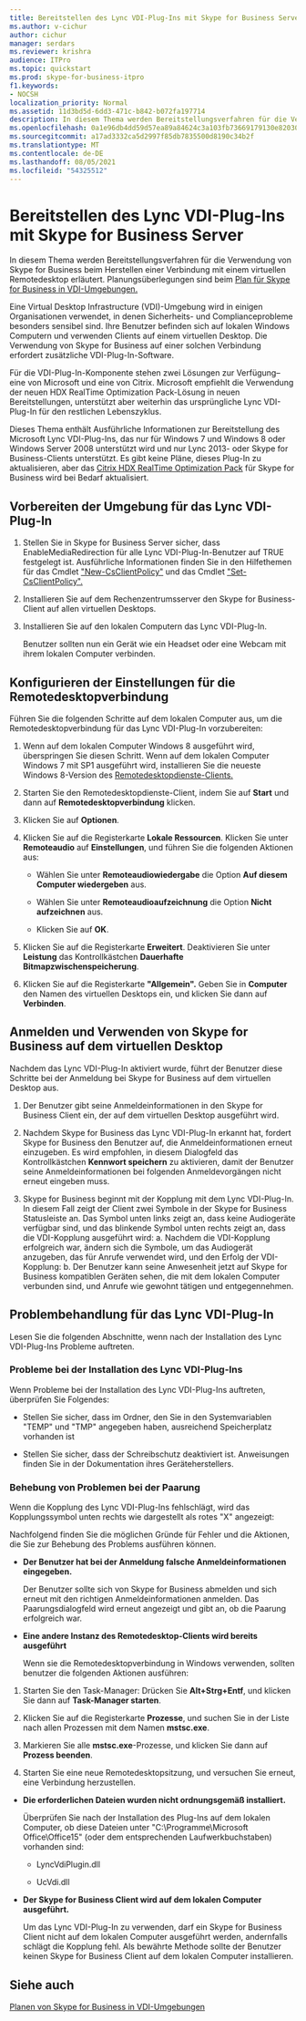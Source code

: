 ```yaml
---
title: Bereitstellen des Lync VDI-Plug-Ins mit Skype for Business Server
ms.author: v-cichur
author: cichur
manager: serdars
ms.reviewer: krishra
audience: ITPro
ms.topic: quickstart
ms.prod: skype-for-business-itpro
f1.keywords:
- NOCSH
localization_priority: Normal
ms.assetid: 11d3bd5d-6dd3-471c-b842-b072fa197714
description: In diesem Thema werden Bereitstellungsverfahren für die Verwendung von Skype for Business beim Herstellen einer Verbindung mit einem virtuellen Remotedesktop erläutert.
ms.openlocfilehash: 0a1e96db4dd59d57ea89a84624c3a103fb73669179130e82030d00b9943e0fb4
ms.sourcegitcommit: a17ad3332ca5d2997f85db7835500d8190c34b2f
ms.translationtype: MT
ms.contentlocale: de-DE
ms.lasthandoff: 08/05/2021
ms.locfileid: "54325512"
---
```

# <a name="deploy-the-lync-vdi-plug-in-with-skype-for-business-server"></a>Bereitstellen des Lync VDI-Plug-Ins mit Skype for Business Server
 
In diesem Thema werden Bereitstellungsverfahren für die Verwendung von Skype for Business beim Herstellen einer Verbindung mit einem virtuellen Remotedesktop erläutert. Planungsüberlegungen sind beim [Plan für Skype for Business in VDI-Umgebungen.](../../plan-your-deployment/clients-and-devices/vdi-environments.md)
  
Eine Virtual Desktop Infrastructure (VDI)-Umgebung wird in einigen Organisationen verwendet, in denen Sicherheits- und Complianceprobleme besonders sensibel sind. Ihre Benutzer befinden sich auf lokalen Windows Computern und verwenden Clients auf einem virtuellen Desktop. Die Verwendung von Skype for Business auf einer solchen Verbindung erfordert zusätzliche VDI-Plug-In-Software.
  
Für die VDI-Plug-In-Komponente stehen zwei Lösungen zur Verfügung– eine von Microsoft und eine von Citrix. Microsoft empfiehlt die Verwendung der neuen HDX RealTime Optimization Pack-Lösung in neuen Bereitstellungen, unterstützt aber weiterhin das ursprüngliche Lync VDI-Plug-In für den restlichen Lebenszyklus. 
  
Dieses Thema enthält Ausführliche Informationen zur Bereitstellung des Microsoft Lync VDI-Plug-Ins, das nur für Windows 7 und Windows 8 oder Windows Server 2008 unterstützt wird und nur Lync 2013- oder Skype for Business-Clients unterstützt. Es gibt keine Pläne, dieses Plug-In zu aktualisieren, aber das [Citrix HDX RealTime Optimization Pack](../../plan-your-deployment/clients-and-devices/vdi-environments.md#Citrix_RT) für Skype for Business wird bei Bedarf aktualisiert.
  
## <a name="prepare-your-environment-for-the-lync-vdi-plug-in"></a>Vorbereiten der Umgebung für das Lync VDI-Plug-In
<a name="Prepare_vdi"> </a>

1. Stellen Sie in Skype for Business Server sicher, dass EnableMediaRedirection für alle Lync VDI-Plug-In-Benutzer auf TRUE festgelegt ist. Ausführliche Informationen finden Sie in den Hilfethemen für das Cmdlet ["New-CsClientPolicy"](/powershell/module/skype/new-csclientpolicy?view=skype-ps) und das Cmdlet ["Set-CsClientPolicy".](/powershell/module/skype/set-csclientpolicy?view=skype-ps)
    
2. Installieren Sie auf dem Rechenzentrumsserver den Skype for Business-Client auf allen virtuellen Desktops.
    
3. Installieren Sie auf den lokalen Computern das Lync VDI-Plug-In.
    
    Benutzer sollten nun ein Gerät wie ein Headset oder eine Webcam mit ihrem lokalen Computer verbinden.
    
## <a name="configure-remote-desktop-connection-settings"></a>Konfigurieren der Einstellungen für die Remotedesktopverbindung
<a name="Prepare_vdi"> </a>

Führen Sie die folgenden Schritte auf dem lokalen Computer aus, um die Remotedesktopverbindung für das Lync VDI-Plug-In vorzubereiten:
  
1. Wenn auf dem lokalen Computer Windows 8 ausgeführt wird, überspringen Sie diesen Schritt. Wenn auf dem lokalen Computer Windows 7 mit SP1 ausgeführt wird, installieren Sie die neueste Windows 8-Version des [Remotedesktopdienste-Clients.](/windows-server/remote/remote-desktop-services/clients/remote-desktop-clients)
    
2. Starten Sie den Remotedesktopdienste-Client, indem Sie auf **Start** und dann auf **Remotedesktopverbindung** klicken.
    
3. Klicken Sie auf **Optionen**.
    
4. Klicken Sie auf die Registerkarte **Lokale Ressourcen**. Klicken Sie unter **Remoteaudio** auf **Einstellungen**, und führen Sie die folgenden Aktionen aus:
    
   - Wählen Sie unter **Remoteaudiowiedergabe** die Option **Auf diesem Computer wiedergeben** aus.
    
   - Wählen Sie unter **Remoteaudioaufzeichnung** die Option **Nicht aufzeichnen** aus.
    
   - Klicken Sie auf **OK**.
    
5. Klicken Sie auf die Registerkarte **Erweitert**. Deaktivieren Sie unter **Leistung** das Kontrollkästchen **Dauerhafte Bitmapzwischenspeicherung**.
    
6. Klicken Sie auf die Registerkarte **"Allgemein".** Geben Sie in **Computer** den Namen des virtuellen Desktops ein, und klicken Sie dann auf **Verbinden**. 
    
## <a name="sign-in-and-use-skype-for-business-on-the-virtual-desktop"></a>Anmelden und Verwenden von Skype for Business auf dem virtuellen Desktop
<a name="SfB_signin"> </a>

Nachdem das Lync VDI-Plug-In aktiviert wurde, führt der Benutzer diese Schritte bei der Anmeldung bei Skype for Business auf dem virtuellen Desktop aus.
  
1. Der Benutzer gibt seine Anmeldeinformationen in den Skype for Business Client ein, der auf dem virtuellen Desktop ausgeführt wird.
    
2. Nachdem Skype for Business das Lync VDI-Plug-In erkannt hat, fordert Skype for Business den Benutzer auf, die Anmeldeinformationen erneut einzugeben. Es wird empfohlen, in diesem Dialogfeld das Kontrollkästchen **Kennwort speichern** zu aktivieren, damit der Benutzer seine Anmeldeinformationen bei folgenden Anmeldevorgängen nicht erneut eingeben muss.
    
3. Skype for Business beginnt mit der Kopplung mit dem Lync VDI-Plug-In. In diesem Fall zeigt der Client zwei Symbole in der Skype for Business Statusleiste an. Das Symbol unten links zeigt an, dass keine Audiogeräte verfügbar sind, und das blinkende Symbol unten rechts zeigt an, dass die VDI-Kopplung ausgeführt wird: a. Nachdem die VDI-Kopplung erfolgreich war, ändern sich die Symbole, um das Audiogerät anzugeben, das für Anrufe verwendet wird, und den Erfolg der VDI-Kopplung: b. Der Benutzer kann seine Anwesenheit jetzt auf Skype for Business kompatiblen Geräten sehen, die mit dem lokalen Computer verbunden sind, und Anrufe wie gewohnt tätigen und entgegennehmen.
    
## <a name="troubleshoot-the-lync-vdi-plug-in"></a>Problembehandlung für das Lync VDI-Plug-In
<a name="tshoot_VDI"> </a>

Lesen Sie die folgenden Abschnitte, wenn nach der Installation des Lync VDI-Plug-Ins Probleme auftreten.
  
### <a name="issues-with-installing-the-lync-vdi-plug-in"></a>Probleme bei der Installation des Lync VDI-Plug-Ins

Wenn Probleme bei der Installation des Lync VDI-Plug-Ins auftreten, überprüfen Sie Folgendes:
  
- Stellen Sie sicher, dass im Ordner, den Sie in den Systemvariablen "TEMP" und "TMP" angegeben haben, ausreichend Speicherplatz vorhanden ist
    
- Stellen Sie sicher, dass der Schreibschutz deaktiviert ist. Anweisungen finden Sie in der Dokumentation ihres Geräteherstellers.
    
### <a name="troubleshooting-issues-with-pairing"></a>Behebung von Problemen bei der Paarung

Wenn die Kopplung des Lync VDI-Plug-Ins fehlschlägt, wird das Kopplungssymbol unten rechts wie dargestellt als rotes "X" angezeigt: 
  
Nachfolgend finden Sie die möglichen Gründe für Fehler und die Aktionen, die Sie zur Behebung des Problems ausführen können. 
  
- **Der Benutzer hat bei der Anmeldung falsche Anmeldeinformationen eingegeben.**
    
    Der Benutzer sollte sich von Skype for Business abmelden und sich erneut mit den richtigen Anmeldeinformationen anmelden. Das Paarungsdialogfeld wird erneut angezeigt und gibt an, ob die Paarung erfolgreich war.
    
- **Eine andere Instanz des Remotedesktop-Clients wird bereits ausgeführt**
    
    Wenn sie die Remotedesktopverbindung in Windows verwenden, sollten benutzer die folgenden Aktionen ausführen:
    
1. Starten Sie den Task-Manager: Drücken Sie **Alt+Strg+Entf**, und klicken Sie dann auf **Task-Manager starten**.
    
2. Klicken Sie auf die Registerkarte **Prozesse**, und suchen Sie in der Liste nach allen Prozessen mit dem Namen **mstsc.exe**.
    
3. Markieren Sie alle **mstsc.exe**-Prozesse, und klicken Sie dann auf **Prozess beenden**. 
    
4. Starten Sie eine neue Remotedesktopsitzung, und versuchen Sie erneut, eine Verbindung herzustellen. 
    
- **Die erforderlichen Dateien wurden nicht ordnungsgemäß installiert.**
    
    Überprüfen Sie nach der Installation des Plug-Ins auf dem lokalen Computer, ob diese Dateien unter "C:\Programme\Microsoft Office\Office15" (oder dem entsprechenden Laufwerkbuchstaben) vorhanden sind:
    
  - LyncVdiPlugin.dll
    
  - UcVdi.dll
    
- **Der Skype for Business Client wird auf dem lokalen Computer ausgeführt.**
    
    Um das Lync VDI-Plug-In zu verwenden, darf ein Skype for Business Client nicht auf dem lokalen Computer ausgeführt werden, andernfalls schlägt die Kopplung fehl. Als bewährte Methode sollte der Benutzer keinen Skype for Business Client auf dem lokalen Computer installieren.
    
## <a name="see-also"></a>Siehe auch
<a name="tshoot_VDI"> </a>

[Planen von Skype for Business in VDI-Umgebungen](../../plan-your-deployment/clients-and-devices/vdi-environments.md)